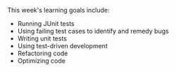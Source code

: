 This week's learning goals include:

* Running JUnit tests
* Using failing test cases to identify and remedy bugs
* Writing unit tests
* Using test-driven development
* Refactoring code
* Optimizing code
